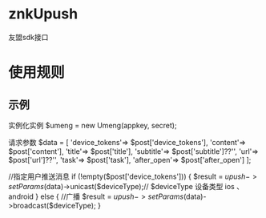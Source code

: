 # znkUpush
友盟sdk接口

# 使用规则
## 示例

实例化实例
$umeng = new Umeng(appkey, secret);

请求参数
$data = [
    'device_tokens'=> $post['device_tokens'],
    'content'=> $post['content'],
    'title'=> $post['title'],
    'subtitle'=> $post['subtitle']??'',
    'url'=> $post['url']??'',
    'task'=> $post['task'],
    'after_open'=> $post['after_open']
];


//指定用户推送消息
if (!empty($post['device_tokens'])) {
    $result = $upush->setParams($data)->unicast($deviceType);// $deviceType 设备类型 ios 、 android
} else {
//广播
    $result = $upush->setParams($data)->broadcast($deviceType);
}
